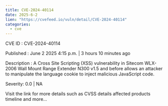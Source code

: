 ```yaml
---
title: CVE-2024-40114
date: 2025-6-2
lien: "https://cvefeed.io/vuln/detail/CVE-2024-40114"
categories:
  - cve
---
```


CVE ID : CVE-2024-40114

Published :  June 2
2025
4:15 p.m. | 3 hours
10 minutes ago

Description : A Cross Site Scripting (XSS) vulnerability in Sitecom WLX-2006 Wall Mount Range Extender N300 v1.5 and before allows an attacker to manipulate the language cookie to inject malicious JavaScript code.

Severity: 0.0 | NA

Visit the link for more details
such as CVSS details
affected products
timeline
and more...
